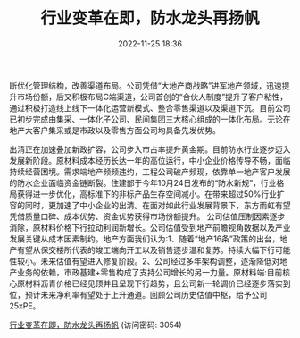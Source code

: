 ﻿---
title: 行业变革在即，防水龙头再扬帆
date: 2022-11-25 18:36
tags:
- 东方雨虹
updated: 1970-01-01 08:00:00
---

断优化管理结构，改善渠道布局。公司凭借“大地产商战略”进军地产领域，迅速提升市场份额，后又积极布局C端渠道，公司首创的“合伙人制度”提升了客户粘性，通过积极打造线上线下一体化运营新模式、整合零售渠道以及渠道下沉。目前公司已初步完成由集采、一体化子公司、民间集团三大核心组成的一体化布局。无论在地产大客户集采或是市政以及零售方面公司均具备先发优势。
<!-- more -->
出清正在加速叠加新政扩容，公司步入市占率提升黄金期。目前防水行业逐步迈入发展新阶段。原材料成本经历长达一年的高位运行，中小企业价格传导不畅，面临持续经营困境。需求端地产频频违约，工程公司破产频现，依靠单一地产客户发展的防水企业面临资金链断裂。住建部于今年10月24日发布的“防水新规”，行业格局获得进一步优化，高标准下的非标产品生存空间减小。在带来超过50%行业扩容的同时，更加速了中小企业的出清。在面对如此行业发展背景下，东方雨虹有望凭借质量口碑、成本优势、资金优势获得市场份额提升。
公司估值压制因素逐步消除，原材料价格下行拉动利润新增长。公司估值受到地产前瞻视角数据以及产业发展关键从成本因素制约。地产方面我们认为:1、随着“地产16条”政策的出台，地产有望从保交楼所代表的竣工端向开工以及销售逐步温和复苏。持续大幅下行可能性较小。未来估值有望进入修复阶段。2、公司经过多年架构调整，逐渐降低对地产业务的依赖，市政基建+零售构成了支持公司增长的另一力量。原材料端:目前核心原材料沥青价格已经见顶并且呈现下行趋势，且公司新一轮调价已经逐步落实到位，预计未来净利率有望处于上升通道。回顾公司历史估值中枢，给予公司25xPE。

[行业变革在即，防水龙头再扬帆](https://url12.ctfile.com/f/3948612-733911385-7551ad?p=3054)
(访问密码: 3054)

